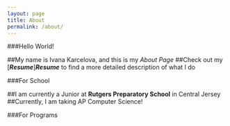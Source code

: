```yaml
---
layout: page
title: About
permalink: /about/
---
```

###Hello World!

##My name is Ivana Karcelova, and this is my *About Page*
##Check out my [***Resume***]***Resume*** to find a more detailed description of what I do

###For School

##I am currently a Junior at **Rutgers Preparatory School** in Central Jersey
##Currently, I am taking AP Computer Science!

###For Programs

##
